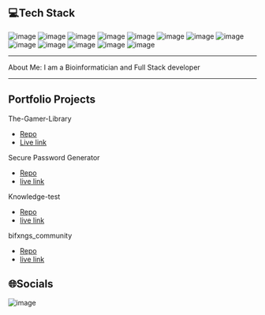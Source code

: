 💻Tech Stack
---
![image](https://github.com/AngeloGaeta1990/AngeloGaeta1990/assets/131547377/b64de508-6d56-4c71-9d7f-5e446e22c48d)
 ![image](https://github.com/AngeloGaeta1990/AngeloGaeta1990/assets/131547377/b2b9272f-3204-427d-9e32-5eca5e40d1f1)
 ![image](https://github.com/AngeloGaeta1990/AngeloGaeta1990/assets/131547377/c198c3ee-6c4c-41f5-9f55-547fb348f00c)
 ![image](https://github.com/AngeloGaeta1990/AngeloGaeta1990/assets/131547377/b3271e3c-ea71-4a97-a16d-a0ba88a6f39a)
 ![image](https://github.com/AngeloGaeta1990/AngeloGaeta1990/assets/131547377/8059aca7-eb09-4942-8f2d-d3cbb5ab47e9)
 ![image](https://github.com/AngeloGaeta1990/AngeloGaeta1990/assets/131547377/5a675e77-2151-4691-b5ab-55ee62cdd60d)
 ![image](https://github.com/AngeloGaeta1990/AngeloGaeta1990/assets/131547377/29d33f77-5f71-4b1c-be2a-09f7b15826a4)
 ![image](https://github.com/AngeloGaeta1990/AngeloGaeta1990/assets/131547377/7585eb18-0366-4fb9-9be6-d5bd99c802b7)
 ![image](https://github.com/AngeloGaeta1990/AngeloGaeta1990/assets/131547377/88d429c5-a406-4ee7-b7db-4f13f535f490)
 ![image](https://github.com/AngeloGaeta1990/AngeloGaeta1990/assets/131547377/00e79c34-3936-4391-b819-f5ff3e8c95f0)
 ![image](https://github.com/AngeloGaeta1990/AngeloGaeta1990/assets/131547377/caefe999-7ebe-4fa5-937a-808ff796e188)
![image](https://github.com/AngeloGaeta1990/AngeloGaeta1990/assets/131547377/1baee006-d2ee-4470-bf97-5e6128249a79)
 ![image](https://github.com/AngeloGaeta1990/AngeloGaeta1990/assets/131547377/ac0f09a1-39f4-48e6-8c9f-32806128d8c3)


---
About Me:
I am a Bioinformatician and Full Stack developer

---
Portfolio Projects
---
The-Gamer-Library
- [Repo](https://github.com/AngeloGaeta1990/The-Gamer-Library)
- [Live link](https://the-gamer-library-a2d80d9a63a6.herokuapp.com/)

Secure Password Generator
- [Repo](https://github.com/AngeloGaeta1990/Password_generator)
- [live link](https://secure-password-generator-618a9b17c80c.herokuapp.com/)

Knowledge-test
- [Repo](https://github.com/AngeloGaeta1990/knowledge-test)
- [live link](https://angelogaeta1990.github.io/knowledge-test/)

bifxngs_community
- [Repo](https://github.com/AngeloGaeta1990/bifxngs_community)
- [live link](https://angelogaeta1990.github.io/bifxngs_community/)

🌐Socials
---
![image](https://github.com/AngeloGaeta1990/AngeloGaeta1990/assets/131547377/7baaa5db-163a-42bb-bb27-48078cc3cb63)


